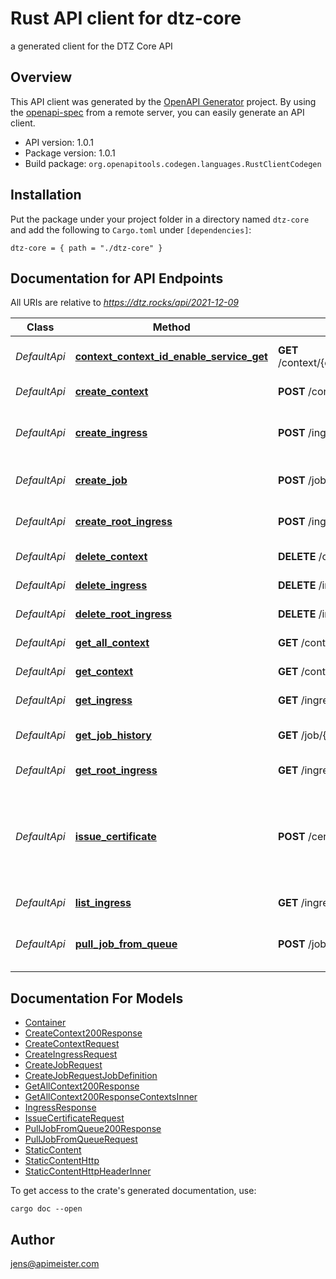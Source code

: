 # Rust API client for dtz-core

a generated client for the DTZ Core API


## Overview

This API client was generated by the [OpenAPI Generator](https://openapi-generator.tech) project.  By using the [openapi-spec](https://openapis.org) from a remote server, you can easily generate an API client.

- API version: 1.0.1
- Package version: 1.0.1
- Build package: `org.openapitools.codegen.languages.RustClientCodegen`

## Installation

Put the package under your project folder in a directory named `dtz-core` and add the following to `Cargo.toml` under `[dependencies]`:

```
dtz-core = { path = "./dtz-core" }
```

## Documentation for API Endpoints

All URIs are relative to *https://dtz.rocks/api/2021-12-09*

Class | Method | HTTP request | Description
------------ | ------------- | ------------- | -------------
*DefaultApi* | [**context_context_id_enable_service_get**](docs/DefaultApi.md#context_context_id_enable_service_get) | **GET** /context/{context_id}/enableService | enable service for context
*DefaultApi* | [**create_context**](docs/DefaultApi.md#create_context) | **POST** /context | create new context
*DefaultApi* | [**create_ingress**](docs/DefaultApi.md#create_ingress) | **POST** /ingress/{domain}/{uri} | create static content for ingress
*DefaultApi* | [**create_job**](docs/DefaultApi.md#create_job) | **POST** /job/{job_id} | create job for async execution
*DefaultApi* | [**create_root_ingress**](docs/DefaultApi.md#create_root_ingress) | **POST** /ingress/{domain}/ | create or update ingress
*DefaultApi* | [**delete_context**](docs/DefaultApi.md#delete_context) | **DELETE** /context/{context_id} | delete context
*DefaultApi* | [**delete_ingress**](docs/DefaultApi.md#delete_ingress) | **DELETE** /ingress/{domain}/{uri} | delete ingress
*DefaultApi* | [**delete_root_ingress**](docs/DefaultApi.md#delete_root_ingress) | **DELETE** /ingress/{domain}/ | delete ingress
*DefaultApi* | [**get_all_context**](docs/DefaultApi.md#get_all_context) | **GET** /context | get all contexts
*DefaultApi* | [**get_context**](docs/DefaultApi.md#get_context) | **GET** /context/{context_id} | get context information
*DefaultApi* | [**get_ingress**](docs/DefaultApi.md#get_ingress) | **GET** /ingress/{domain}/{uri} | get ingress for '/' path
*DefaultApi* | [**get_job_history**](docs/DefaultApi.md#get_job_history) | **GET** /job/{job_id} | get execution history
*DefaultApi* | [**get_root_ingress**](docs/DefaultApi.md#get_root_ingress) | **GET** /ingress/{domain}/ | get ingress for '/' path
*DefaultApi* | [**issue_certificate**](docs/DefaultApi.md#issue_certificate) | **POST** /certificate | issue a certificate, the certificate will only be issued on the first name.
*DefaultApi* | [**list_ingress**](docs/DefaultApi.md#list_ingress) | **GET** /ingress | list all ingress
*DefaultApi* | [**pull_job_from_queue**](docs/DefaultApi.md#pull_job_from_queue) | **POST** /job | pull one job from the async job queue


## Documentation For Models

 - [Container](docs/Container.md)
 - [CreateContext200Response](docs/CreateContext200Response.md)
 - [CreateContextRequest](docs/CreateContextRequest.md)
 - [CreateIngressRequest](docs/CreateIngressRequest.md)
 - [CreateJobRequest](docs/CreateJobRequest.md)
 - [CreateJobRequestJobDefinition](docs/CreateJobRequestJobDefinition.md)
 - [GetAllContext200Response](docs/GetAllContext200Response.md)
 - [GetAllContext200ResponseContextsInner](docs/GetAllContext200ResponseContextsInner.md)
 - [IngressResponse](docs/IngressResponse.md)
 - [IssueCertificateRequest](docs/IssueCertificateRequest.md)
 - [PullJobFromQueue200Response](docs/PullJobFromQueue200Response.md)
 - [PullJobFromQueueRequest](docs/PullJobFromQueueRequest.md)
 - [StaticContent](docs/StaticContent.md)
 - [StaticContentHttp](docs/StaticContentHttp.md)
 - [StaticContentHttpHeaderInner](docs/StaticContentHttpHeaderInner.md)


To get access to the crate's generated documentation, use:

```
cargo doc --open
```

## Author

jens@apimeister.com

